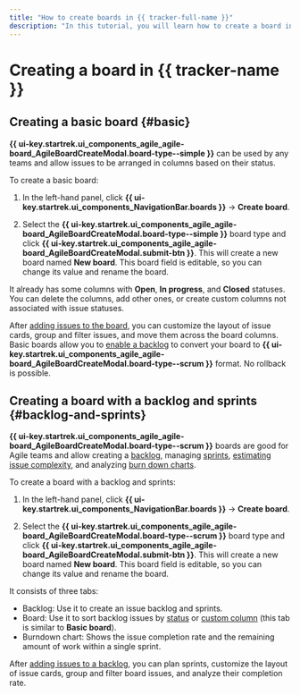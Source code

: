 ```yaml
---
title: "How to create boards in {{ tracker-full-name }}"
description: "In this tutorial, you will learn how to create a board in {{ tracker-name }}."
---
```


# Creating a board in {{ tracker-name }}

## Creating a basic board {#basic}

**{{ ui-key.startrek.ui_components_agile_agile-board_AgileBoardCreateModal.board-type--simple }}** can be used by any teams and allow issues to be arranged in columns based on their status.

To create a basic board:

1. In the left-hand panel, click **{{ ui-key.startrek.ui_components_NavigationBar.boards }}** → **Create board**.

1. Select the **{{ ui-key.startrek.ui_components_agile_agile-board_AgileBoardCreateModal.board-type--simple }}** board type and click **{{ ui-key.startrek.ui_components_agile_agile-board_AgileBoardCreateModal.submit-btn }}**. This will create a new board named **New board**. This board field is editable, so you can change its value and rename the board.

It already has some columns with **Open**, **In progress**, and **Closed** statuses. You can delete the columns, add other ones, or create custom columns not associated with issue statuses.

After [adding issues to the board](agile-new-set-board.md#add-task), you can customize the layout of issue cards, group and filter issues, and move them across the board columns. Basic boards allow you to [enable a backlog](backlog.md#add-backlog) to convert your board to **{{ ui-key.startrek.ui_components_agile_agile-board_AgileBoardCreateModal.board-type--scrum }}** format. No rollback is possible.

## Creating a board with a backlog and sprints {#backlog-and-sprints}

**{{ ui-key.startrek.ui_components_agile_agile-board_AgileBoardCreateModal.board-type--scrum }}** boards are good for Agile teams and allow creating a [backlog](backlog.md), managing [sprints](create-agile-sprint.md), [estimating issue complexity](poker.md), and analyzing [burn down charts](burndown-diagram.md).

To create a board with a backlog and sprints:

1. In the left-hand panel, click **{{ ui-key.startrek.ui_components_NavigationBar.boards }}** → **Create board**.

1. Select the **{{ ui-key.startrek.ui_components_agile_agile-board_AgileBoardCreateModal.board-type--scrum }}** board type and click **{{ ui-key.startrek.ui_components_agile_agile-board_AgileBoardCreateModal.submit-btn }}**. This will create a new board named **New board**. This board field is editable, so you can change its value and rename the board.

It consists of three tabs:
* Backlog: Use it to create an issue backlog and sprints.
* Board: Use it to sort backlog issues by [status](agile-new-columns.md#status) or [custom column](agile-new-columns.md#user-columns) (this tab is similar to **Basic board**).
* Burndown chart: Shows the issue completion rate and the remaining amount of work within a single sprint.

After [adding issues to a backlog](backlog.md#add-new-backlog), you can plan sprints, customize the layout of issue cards, group and filter board issues, and analyze their completion rate.
